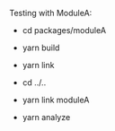 Testing with ModuleA:

* cd packages/moduleA
* yarn build
* yarn link

* cd ../..
* yarn link moduleA
* yarn analyze
